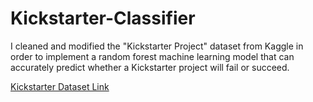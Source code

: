 # Kickstarter-Classifier
I cleaned and modified the "Kickstarter Project" dataset from Kaggle in order to implement a random forest machine learning model that can accurately predict whether a Kickstarter project will fail or succeed.

[Kickstarter Dataset Link](https://www.kaggle.com/kemical/kickstarter-projects)
